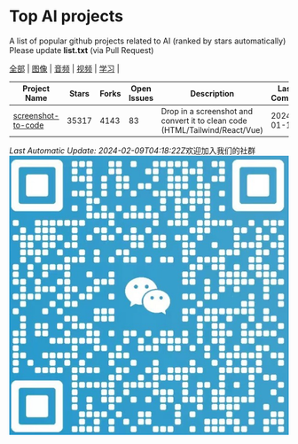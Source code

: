 # Top AI projects
A list of popular github projects related to AI (ranked by stars automatically)
Please update **list.txt** (via Pull Request)

<a href="./README.md">全部</a> |   <a href="./READMEpicture.md">图像</a> |   <a href="./READMEaudio.md">音频</a> | <a href="./READMEvideo.md">视频</a> | <a href="./READMElearn.md">学习</a> | 

| Project Name | Stars | Forks | Open Issues | Description | Last Commit |
| ------------ | ----- | ----- | ----------- | ----------- | ----------- |
| [screenshot-to-code](https://github.com/abi/screenshot-to-code) | 35317 | 4143 | 83 | Drop in a screenshot and convert it to clean code (HTML/Tailwind/React/Vue) | 2024-01-11 |

*Last Automatic Update: 2024-02-09T04:18:22Z*欢迎加入我们的社群 ![](https://raw.githubusercontent.com/mouuii/picture/master/weichat.jpg) 
